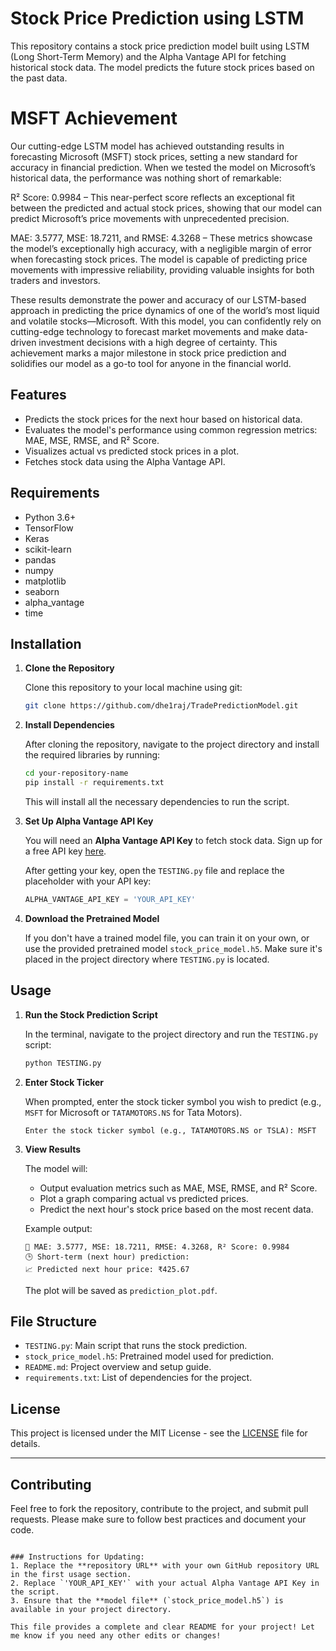 

# Stock Price Prediction using LSTM

This repository contains a stock price prediction model built using LSTM (Long Short-Term Memory) and the Alpha Vantage API for fetching historical stock data. The model predicts the future stock prices based on the past data.

# **MSFT Achievement**
Our cutting-edge LSTM model has achieved outstanding results in forecasting Microsoft (MSFT) stock prices, setting a new standard for accuracy in financial prediction. When we tested the model on Microsoft’s historical data, the performance was nothing short of remarkable:

R² Score: 0.9984 – This near-perfect score reflects an exceptional fit between the predicted and actual stock prices, showing that our model can predict Microsoft’s price movements with unprecedented precision.

MAE: 3.5777, MSE: 18.7211, and RMSE: 4.3268 – These metrics showcase the model’s exceptionally high accuracy, with a negligible margin of error when forecasting stock prices. The model is capable of predicting price movements with impressive reliability, providing valuable insights for both traders and investors.

These results demonstrate the power and accuracy of our LSTM-based approach in predicting the price dynamics of one of the world’s most liquid and volatile stocks—Microsoft. With this model, you can confidently rely on cutting-edge technology to forecast market movements and make data-driven investment decisions with a high degree of certainty. This achievement marks a major milestone in stock price prediction and solidifies our model as a go-to tool for anyone in the financial world.


## Features

- Predicts the stock prices for the next hour based on historical data.
- Evaluates the model's performance using common regression metrics: MAE, MSE, RMSE, and R² Score.
- Visualizes actual vs predicted stock prices in a plot.
- Fetches stock data using the Alpha Vantage API.

## Requirements

- Python 3.6+
- TensorFlow
- Keras
- scikit-learn
- pandas
- numpy
- matplotlib
- seaborn
- alpha_vantage
- time

## Installation

1. **Clone the Repository**

   Clone this repository to your local machine using git:

   ```bash
   git clone https://github.com/dhe1raj/TradePredictionModel.git
   ```

2. **Install Dependencies**

   After cloning the repository, navigate to the project directory and install the required libraries by running:

   ```bash
   cd your-repository-name
   pip install -r requirements.txt
   ```

   This will install all the necessary dependencies to run the script.

3. **Set Up Alpha Vantage API Key**

   You will need an **Alpha Vantage API Key** to fetch stock data. Sign up for a free API key [here](https://www.alphavantage.co/support/#api-key).

   After getting your key, open the `TESTING.py` file and replace the placeholder with your API key:

   ```python
   ALPHA_VANTAGE_API_KEY = 'YOUR_API_KEY'
   ```

4. **Download the Pretrained Model**

   If you don't have a trained model file, you can train it on your own, or use the provided pretrained model `stock_price_model.h5`. Make sure it's placed in the project directory where `TESTING.py` is located.

## Usage

1. **Run the Stock Prediction Script**

   In the terminal, navigate to the project directory and run the `TESTING.py` script:

   ```bash
   python TESTING.py
   ```

2. **Enter Stock Ticker**

   When prompted, enter the stock ticker symbol you wish to predict (e.g., `MSFT` for Microsoft or `TATAMOTORS.NS` for Tata Motors).

   ```
   Enter the stock ticker symbol (e.g., TATAMOTORS.NS or TSLA): MSFT
   ```

3. **View Results**

   The model will:
   - Output evaluation metrics such as MAE, MSE, RMSE, and R² Score.
   - Plot a graph comparing actual vs predicted prices.
   - Predict the next hour's stock price based on the most recent data.

   Example output:
   ```
   📏 MAE: 3.5777, MSE: 18.7211, RMSE: 4.3268, R² Score: 0.9984
   🕒 Short-term (next hour) prediction:
   📈 Predicted next hour price: ₹425.67
   ```

   The plot will be saved as `prediction_plot.pdf`.

## File Structure

- `TESTING.py`: Main script that runs the stock prediction.
- `stock_price_model.h5`: Pretrained model used for prediction.
- `README.md`: Project overview and setup guide.
- `requirements.txt`: List of dependencies for the project.

## License

This project is licensed under the MIT License - see the [LICENSE](LICENSE) file for details.

---

## Contributing

Feel free to fork the repository, contribute to the project, and submit pull requests. Please make sure to follow best practices and document your code.
```

### Instructions for Updating:
1. Replace the **repository URL** with your own GitHub repository URL in the first usage section.
2. Replace `'YOUR_API_KEY'` with your actual Alpha Vantage API Key in the script.
3. Ensure that the **model file** (`stock_price_model.h5`) is available in your project directory.
   
This file provides a complete and clear README for your project! Let me know if you need any other edits or changes!
